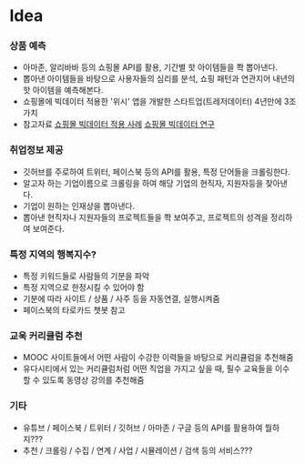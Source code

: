 # Idea

### 상품 예측
- 아마존, 알리바바 등의 쇼핑몰 API를 활용, 기간별 핫 아이템들을 쫙 뽑아낸다.
- 뽑아낸 아이템들을 바탕으로 사용자들의 심리를 분석, 쇼핑 패턴과 연관지어 내년의 핫 아이템을 예측해본다.
- 쇼핑몰에 빅데이터 적용한 '위시' 앱을 개발한 스타트업(트레저데이터) 4년만에 3조가치
- 참고자료
[쇼핑몰 빅데이터 적용 사례](http://news.hankyung.com/article/201706209443g)
[쇼핑몰 빅데이터 연구](http://trendinsight.biz/archives/4479)


### 취업정보 제공
- 깃허브를 주로하여 트위터, 페이스북 등의 API를 활용, 특정 단어들을 크롤링한다.
- 알고자 하는 기업이름으로 크롤링을 하여 해당 기업의 현직자, 지원자등을 찾아낸다.
- 기업이 원하는 인재상을 뽑아낸다.
- 뽑아낸 현직자나 지원자들의 프로젝트들을 쫙 보여주고, 프로젝트의 성격을 정리하여 보여준다.


### 특정 지역의 행복지수?
- 특정 키워드들로 사람들의 기분을 파악
- 특정 지역으로 한정시킬 수 있어야 함
- 기분에 따라 사이트 / 상품 / 사주 등을 자동연결, 실행시켜줌
- 페이스북의 타로카드 챗봇 참고


### 교욱 커리큘럼 추천
- MOOC 사이트들에서 어떤 사람이 수강한 이력들을 바탕으로 커리큘럼을 추천해줌
- 유다시티에서 있는 커리큘럼처럼 어떤 직업을 가지고 싶을 때, 필수 교육들을 이수할 수 있도록 동영상 강의를 추천해줌


### 기타
- 유튜브 / 페이스북 / 트위터 / 깃허브 / 아마존 / 구글 등의 API를 활용하여 뭘하지???
- 추천 / 크롤링 / 수집 / 연계 / 사업 / 시뮬레이션 / 검색 등의 서비스???
